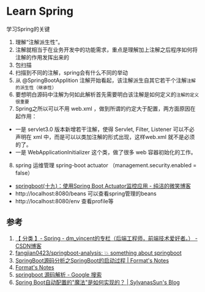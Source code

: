 # Learn Spring

学习Spring的关键
1. 理解“注解派生性”。
2. 注解就相当于在业务开发中的功能需求，重点是理解加上注解之后程序如何将注解的作用发挥出来的
3. 包扫描
4. 扫描到不同的注解，spring会有什么不同的举动
5. 从 @SpringBootApplition 注解开始看起，该注解派生自其它若干个注解`注解的派生性（继承性）`
6. 要想明白源码中注解为何如此解析首先需要明白该注解是如何定义的`注解的定义很重要`
7. Spring之所以可以不用 web.xml ，做到所谓的约定大于配置，两方面原因在起作用：

- 一是 servlet3.0 版本新增若干注解，使得 Servlet, Filter, Listener 可以不必声明在 xml 中，而是可以以类加注解的形式出现，这样web.xml 就不是必须的了。
- 一是 WebApplicationInitializer 这个类，做了很多 web 容器初始化的工作。
8. spring 运维管理 spring-boot actuator （management.security.enabled = false）

- [springboot(十九)：使用Spring Boot Actuator监控应用 - 纯洁的微笑博客](http://www.ityouknow.com/springboot/2018/02/06/spring-boot-actuator.html)
- http://localhost:8080/beans 可以查看spring管理的beans
- http://localhost:8080/env 查看profile等

## 参考
1. [【 分类 】- Spring - dm_vincent的专栏（后端工程师，前端技术爱好者。） - CSDN博客](https://blog.csdn.net/dm_vincent/article/category/5632803)
2. [fangjian0423/springboot-analysis: 💥 something about springboot](https://github.com/fangjian0423/springboot-analysis)
3. [SpringBoot源码分析之SpringBoot的启动过程 | Format's Notes](https://fangjian0423.github.io/2017/04/30/springboot-startup-analysis/)
4. [Format's Notes](http://fangjian0423.github.io/)
5. [springboot 源码解析 - Google 搜索](https://www.google.com.hk/search?q=springboot+%E6%BA%90%E7%A0%81%E8%A7%A3%E6%9E%90&oq=springboot+%E6%BA%90%E7%A0%81%E8%A7%A3%E6%9E%90+&aqs=chrome..69i57j0.5858j0j7&sourceid=chrome&ie=UTF-8)
6. [Spring Boot自动配置的"魔法"是如何实现的？ | SylvanasSun's Blog](https://sylvanassun.github.io/2018/01/08/2018-01-08-spring_boot_auto_configure/)